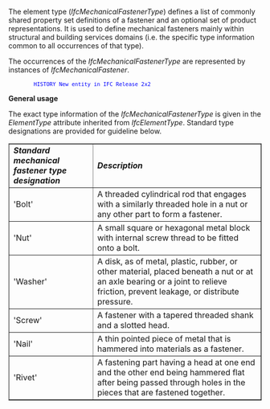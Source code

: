 ﻿The element type (_IfcMechanicalFastenerType_) defines a list of commonly shared property set definitions of a fastener and an optional set of product representations. It is used to define mechanical fasteners mainly within structural and building services domains (i.e. the specific type information common to all occurrences of that type).

The occurrences of the _IfcMechanicalFastenerType_ are represented by instances of _IfcMechanicalFastener_.

> <font color="#0000FF" size="-1">
            HISTORY New entity in IFC Release 2x2
</font>

**General usage**

The exact type information of the _IfcMechanicalFastenerType_ is given in the _ElementType_ attribute inherited from _IfcElementType_. Standard type designations are provided for guideline below.

<table border="1">

   <tr>
       <td><i><b>Standard mechanical fastener type designation</b></i></td>
       <td><i><b>Description</b></i></td>
   </tr>
   <tr>
       <td>'Bolt'</td>
       <td>A threaded cylindrical rod that engages with a similarly threaded hole
           in a nut or any other part to form a fastener.</td>
   </tr>
   <tr>
       <td>'Nut'</td>
       <td>A small square or hexagonal metal block with internal screw thread to be fitted onto a bolt.</td>
   </tr>
   <tr>
       <td>'Washer'</td>
       <td>A disk, as of metal, plastic, rubber, or other material, placed beneath a nut
           or at an axle bearing or a joint to relieve friction, prevent leakage, or
           distribute pressure.</td>
   </tr>
   <tr>
       <td>'Screw'</td>
       <td>A fastener with a tapered threaded shank and a slotted head.</td>
   </tr>
   <tr>
       <td>'Nail'</td>
       <td>A thin pointed piece of metal that is hammered into materials as a fastener.</td>
   </tr>
   <tr>
       <td>'Rivet'</td>
       <td>A fastening part having a head at one end and the other end being hammered
           flat after being passed through holes in the pieces that are fastened together.</td>
   </tr>

</table>
